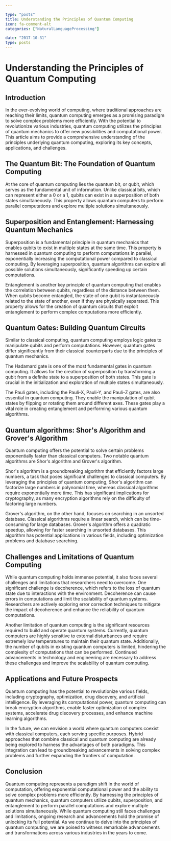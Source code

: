 ```yaml
---

type: "posts"
title: Understanding the Principles of Quantum Computing
icon: fa-comment-alt
categories: ["NaturalLanguageProcessing"]

date: "2017-10-31"
type: posts
---
```





# Understanding the Principles of Quantum Computing

## Introduction

In the ever-evolving world of computing, where traditional approaches are reaching their limits, quantum computing emerges as a promising paradigm to solve complex problems more efficiently. With the potential to revolutionize various industries, quantum computing utilizes the principles of quantum mechanics to offer new possibilities and computational power. This article aims to provide a comprehensive understanding of the principles underlying quantum computing, exploring its key concepts, applications, and challenges.

## The Quantum Bit: The Foundation of Quantum Computing

At the core of quantum computing lies the quantum bit, or qubit, which serves as the fundamental unit of information. Unlike classical bits, which can represent either a 0 or a 1, qubits can exist in a superposition of both states simultaneously. This property allows quantum computers to perform parallel computations and explore multiple solutions simultaneously.

## Superposition and Entanglement: Harnessing Quantum Mechanics

Superposition is a fundamental principle in quantum mechanics that enables qubits to exist in multiple states at the same time. This property is harnessed in quantum computing to perform computations in parallel, exponentially increasing the computational power compared to classical computing. By leveraging superposition, quantum algorithms can explore all possible solutions simultaneously, significantly speeding up certain computations.

Entanglement is another key principle of quantum computing that enables the correlation between qubits, regardless of the distance between them. When qubits become entangled, the state of one qubit is instantaneously related to the state of another, even if they are physically separated. This property allows for the creation of quantum circuits that exploit entanglement to perform complex computations more efficiently.

## Quantum Gates: Building Quantum Circuits

Similar to classical computing, quantum computing employs logic gates to manipulate qubits and perform computations. However, quantum gates differ significantly from their classical counterparts due to the principles of quantum mechanics.

The Hadamard gate is one of the most fundamental gates in quantum computing. It allows for the creation of superposition by transforming a qubit from a definite state to a superposition of both states. This gate is crucial in the initialization and exploration of multiple states simultaneously.

The Pauli gates, including the Pauli-X, Pauli-Y, and Pauli-Z gates, are also essential in quantum computing. They enable the manipulation of qubit states by flipping or rotating them around different axes. These gates play a vital role in creating entanglement and performing various quantum algorithms.

## Quantum algorithms: Shor's Algorithm and Grover's Algorithm

Quantum computing offers the potential to solve certain problems exponentially faster than classical computers. Two notable quantum algorithms are Shor's algorithm and Grover's algorithm.

Shor's algorithm is a groundbreaking algorithm that efficiently factors large numbers, a task that poses significant challenges to classical computers. By leveraging the principles of quantum computing, Shor's algorithm can factorize large numbers in polynomial time, whereas classical algorithms require exponentially more time. This has significant implications for cryptography, as many encryption algorithms rely on the difficulty of factoring large numbers.

Grover's algorithm, on the other hand, focuses on searching in an unsorted database. Classical algorithms require a linear search, which can be time-consuming for large databases. Grover's algorithm offers a quadratic speedup, allowing for faster searching in unsorted databases. This algorithm has potential applications in various fields, including optimization problems and database searching.

## Challenges and Limitations of Quantum Computing

While quantum computing holds immense potential, it also faces several challenges and limitations that researchers need to overcome. One significant challenge is decoherence, which refers to the loss of quantum state due to interactions with the environment. Decoherence can cause errors in computations and limit the scalability of quantum systems. Researchers are actively exploring error correction techniques to mitigate the impact of decoherence and enhance the reliability of quantum computations.

Another limitation of quantum computing is the significant resources required to build and operate quantum systems. Currently, quantum computers are highly sensitive to external disturbances and require extremely low temperatures to maintain their quantum state. Additionally, the number of qubits in existing quantum computers is limited, hindering the complexity of computations that can be performed. Continued advancements in technology and engineering are necessary to address these challenges and improve the scalability of quantum computing.

## Applications and Future Prospects

Quantum computing has the potential to revolutionize various fields, including cryptography, optimization, drug discovery, and artificial intelligence. By leveraging its computational power, quantum computing can break encryption algorithms, enable faster optimization of complex systems, accelerate drug discovery processes, and enhance machine learning algorithms.

In the future, we can envision a world where quantum computers coexist with classical computers, each serving specific purposes. Hybrid approaches that combine classical and quantum computing are already being explored to harness the advantages of both paradigms. This integration can lead to groundbreaking advancements in solving complex problems and further expanding the frontiers of computation.

## Conclusion

Quantum computing represents a paradigm shift in the world of computation, offering exponential computational power and the ability to solve complex problems more efficiently. By harnessing the principles of quantum mechanics, quantum computers utilize qubits, superposition, and entanglement to perform parallel computations and explore multiple solutions simultaneously. While quantum computing still faces challenges and limitations, ongoing research and advancements hold the promise of unlocking its full potential. As we continue to delve into the principles of quantum computing, we are poised to witness remarkable advancements and transformations across various industries in the years to come.